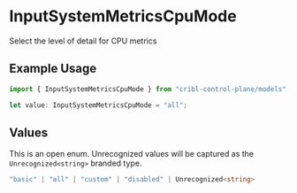 # InputSystemMetricsCpuMode

Select the level of detail for CPU metrics

## Example Usage

```typescript
import { InputSystemMetricsCpuMode } from "cribl-control-plane/models";

let value: InputSystemMetricsCpuMode = "all";
```

## Values

This is an open enum. Unrecognized values will be captured as the `Unrecognized<string>` branded type.

```typescript
"basic" | "all" | "custom" | "disabled" | Unrecognized<string>
```